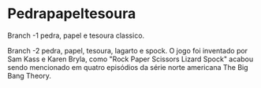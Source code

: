 # Pedrapapeltesoura
Branch -1 pedra, papel e tesoura classico.


Branch -2 pedra, papel, tesoura, lagarto e spock. O jogo foi inventado por Sam Kass e Karen Bryla, como "Rock Paper Scissors Lizard Spock" acabou sendo mencionado em quatro episódios da série norte americana The Big Bang Theory. 
